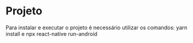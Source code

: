 # Projeto

Para instalar e executar o projeto é necessário utilizar os comandos:
yarn install e 
npx react-native run-android
